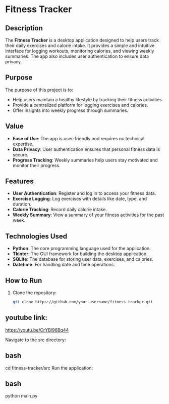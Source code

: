 # Fitness Tracker

## Description
The **Fitness Tracker** is a desktop application designed to help users track their daily exercises and calorie intake. It provides a simple and intuitive interface for logging workouts, monitoring calories, and viewing weekly summaries. The app also includes user authentication to ensure data privacy.

## Purpose
The purpose of this project is to:
- Help users maintain a healthy lifestyle by tracking their fitness activities.
- Provide a centralized platform for logging exercises and calories.
- Offer insights into weekly progress through summaries.

## Value
- **Ease of Use**: The app is user-friendly and requires no technical expertise.
- **Data Privacy**: User authentication ensures that personal fitness data is secure.
- **Progress Tracking**: Weekly summaries help users stay motivated and monitor their progress.

## Features
- **User Authentication**: Register and log in to access your fitness data.
- **Exercise Logging**: Log exercises with details like date, type, and duration.
- **Calorie Tracking**: Record daily calorie intake.
- **Weekly Summary**: View a summary of your fitness activities for the past week.

## Technologies Used
- **Python**: The core programming language used for the application.
- **Tkinter**: The GUI framework for building the desktop application.
- **SQLite**: The database for storing user data, exercises, and calories.
- **Datetime**: For handling date and time operations.

## How to Run
1. Clone the repository:
   ```bash
   git clone https://github.com/your-username/fitness-tracker.git


## youtube link:
https://youtu.be/CrYBl96Bq44

Navigate to the src directory:

## bash
cd fitness-tracker/src
Run the application:

## bash
python main.py
